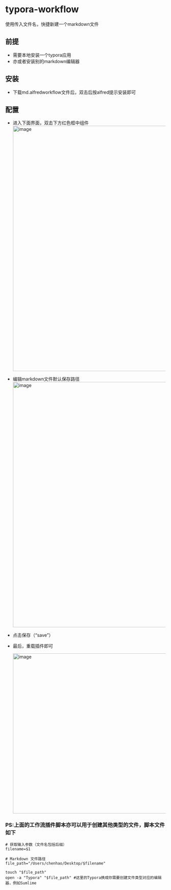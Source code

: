 # typora-workflow
使用传入文件名，快捷新建一个markdown文件
## 前提
+ 需要本地安装一个typora应用
+ 亦或者安装别的markdown编辑器
## 安装
+ 下载md.alfredworkflow文件后，双击后按alfred提示安装即可
## 配置
+ 进入下面界面，双击下方红色框中组件
  <img width="771" alt="image" src="https://github.com/CharlseChen/typora-workflow/assets/13670267/a1a90d52-8139-4c71-a11b-065052ebcaf8">

+ 编辑markdown文件默认保存路径
  <img width="771" alt="image" src="https://github.com/CharlseChen/typora-workflow/assets/13670267/a342c9ff-6221-461b-9d83-fc0be8ae7f00">
+ 点击保存（“save”）
+ 最后，重载插件即可
  
  <img width="503" alt="image" src="https://github.com/CharlseChen/typora-workflow/assets/13670267/03784fe2-3696-4012-9d45-7a3f9977a2b3">

### PS:上面的工作流插件脚本亦可以用于创建其他类型的文件，脚本文件如下
```
# 获取输入参数（文件名包括后缀）
filename=$1

# Markdown 文件路径
file_path="/Users/chenhao/Desktop/$filename"

touch "$file_path"
open -a "Typora" "$file_path" #这里的Typora换成你需要创建文件类型对应的编辑器，例如Sumlime
```
